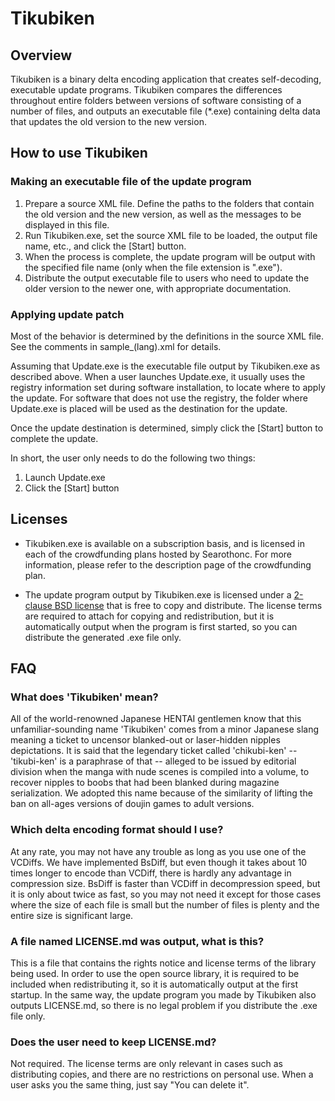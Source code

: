 # Tikubiken

## Overview

Tikubiken is a binary delta encoding application that creates 
self-decoding, executable update programs. Tikubiken compares 
the differences throughout entire folders between versions of software 
consisting of a number of files, and outputs an executable file (*.exe) 
containing delta data that updates the old version to the new version.


## How to use Tikubiken

### Making an executable file of the update program

 1. Prepare a source XML file. Define the paths to the folders that 
    contain the old version and the new version, as well as 
    the messages to be displayed in this file.
 2. Run Tikubiken.exe, set the source XML file to be loaded, the output 
    file name, etc., and click the [Start] button.
 3. When the process is complete, the update program will be output with
    the specified file name (only when the file extension is ".exe").
 4. Distribute the output executable file to users who need to update 
    the older version to the newer one, with appropriate documentation.

### Applying update patch

Most of the behavior is determined by the definitions in the source XML 
file. See the comments in sample_(lang).xml for details.

Assuming that Update.exe is the executable file output by Tikubiken.exe 
as described above. When a user launches Update.exe, it usually uses 
the registry information set during software installation, to locate 
where to apply the update. For software that does not use the registry, 
the folder where Update.exe is placed will be used as the destination 
for the update.

Once the update destination is determined, simply click the [Start] 
button to complete the update.

In short, the user only needs to do the following two things:

1. Launch Update.exe
2. Click the [Start] button


## Licenses

* Tikubiken.exe is available on a subscription basis, and is licensed 
  in each of the crowdfunding plans hosted by Searothonc. For more 
  information, please refer to the description page of 
  the crowdfunding plan.

* The update program output by Tikubiken.exe is licensed under 
  a [2-clause BSD license](https://opensource.org/licenses/BSD-2-Clause) 
  that is free to copy and distribute. The license terms are required 
  to attach for copying and redistribution, but it is automatically 
  output when the program is first started, so you can distribute 
  the generated .exe file only.


## FAQ

### What does 'Tikubiken' mean?
All of the world-renowned Japanese HENTAI gentlemen know that this 
unfamiliar-sounding name 'Tikubiken' comes from a minor Japanese slang 
meaning a ticket to uncensor blanked-out or laser-hidden nipples 
depictations. It is said that the legendary ticket called 'chikubi-ken' 
-- 'tikubi-ken' is a paraphrase of that -- alleged to be issued by 
editorial division when the manga with nude scenes is compiled into 
a volume, to recover nipples to boobs that had been blanked during 
magazine serialization. We adopted this name because of the similarity 
of lifting the ban on all-ages versions of doujin games to 
adult versions.

### Which delta encoding format should I use?
At any rate, you may not have any trouble as long as you use one of 
the VCDiffs. We have implemented BsDiff, but even though it takes about 
10 times longer to encode than VCDiff, there is hardly any advantage in
compression size. BsDiff is faster than VCDiff in decompression speed, 
but it is only about twice as fast, so you may not need it except for 
those cases where the size of each file is small but the number of 
files is plenty and the entire size is significant large.

### A file named LICENSE.md was output, what is this?
This is a file that contains the rights notice and license terms of 
the library being used. In order to use the open source library, 
it is required to be included when redistributing it, so it is 
automatically output at the first startup. In the same way, 
the update program you made by Tikubiken also outputs LICENSE.md, 
so there is no legal problem if you distribute the .exe file only.

### Does the user need to keep LICENSE.md?
Not required. The license terms are only relevant in cases such as 
distributing copies, and there are no restrictions on personal use. 
When a user asks you the same thing, just say "You can delete it".
